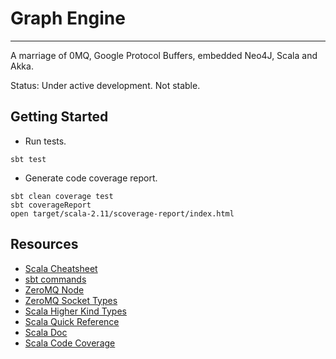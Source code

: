 # Graph Engine
- - -
A marriage of 0MQ, Google Protocol Buffers, embedded Neo4J, Scala and Akka.

Status: Under active development. Not stable.

## Getting Started
* Run tests.
```
sbt test
```
* Generate code coverage report.
```
sbt clean coverage test
sbt coverageReport
open target/scala-2.11/scoverage-report/index.html
```

## Resources
* [Scala Cheatsheet](http://docs.scala-lang.org/cheatsheets/index.html)
* [sbt commands](http://www.scala-sbt.org/0.13/docs/Command-Line-Reference.html)
* [ZeroMQ Node](https://github.com/JustinTulloss/zeromq.node)
* [ZeroMQ Socket Types](http://api.zeromq.org/2-1:zmq-socket)
* [Scala Higher Kind Types](https://blogs.atlassian.com/2013/09/scala-types-of-a-higher-kind/)
* [Scala Quick Reference](http://www.tutorialspoint.com/scala/index.htm)
* [Scala Doc](http://docs.scala-lang.org/style/scaladoc.html)
* [Scala Code Coverage](https://github.com/scoverage/sbt-scoverage)
